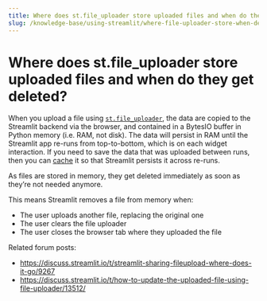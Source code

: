 ```yaml
---
title: Where does st.file_uploader store uploaded files and when do they get deleted?
slug: /knowledge-base/using-streamlit/where-file-uploader-store-when-deleted
---
```


# Where does st.file_uploader store uploaded files and when do they get deleted?

When you upload a file using [`st.file_uploader`](/library/api-reference/widgets/st.file_uploader), the data are copied to the Streamlit backend via the browser, and contained in a BytesIO buffer in Python memory (i.e. RAM, not disk). The data will persist in RAM until the Streamlit app re-runs from top-to-bottom, which is on each widget interaction. If you need to save the data that was uploaded between runs, then you can [cache](/library/advanced-features/caching) it so that Streamlit persists it across re-runs.

As files are stored in memory, they get deleted immediately as soon as they’re not needed anymore.

This means Streamlit removes a file from memory when:

- The user uploads another file, replacing the original one
- The user clears the file uploader
- The user closes the browser tab where they uploaded the file

Related forum posts:

- https://discuss.streamlit.io/t/streamlit-sharing-fileupload-where-does-it-go/9267
- https://discuss.streamlit.io/t/how-to-update-the-uploaded-file-using-file-uploader/13512/
